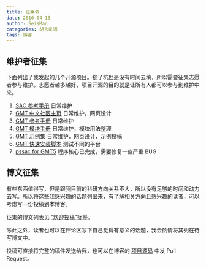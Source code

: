 ```yaml
---
title: 征集令
date: 2016-04-13
author: SeisMan
categories: 胡言乱语
tags: 博客
---
```


## 维护者征集

下面列出了我发起的几个开源项目。挖了坑但是没有时间去填，所以需要征集志愿者参与维护。志愿者越多越好，项目开源的目的就是让所有人都可以参与到维护中来。

1.  [SAC 参考手册](https://github.com/seisman/SAC_Docs_zh) 日常维护
2.  [GMT 中文社区主页](https://github.com/gmt-china/gmt-china.github.io) 日常维护，网页设计
3.  [GMT 参考手册](https://github.com/gmt-china/GMT_docs) 日常维护
4.  [GMT 模块手册](https://github.com/gmt-china/GMT_modules) 日常维护，模块用法整理
5.  [GMT 示例集](https://github.com/gmt-china/GMT_examples) 日常维护，网页设计，示例投稿
6.  [GMT 快速安装脚本](https://github.com/gmt-china/gmt-easy-installer) 测试不同的平台
7.  [pssac for GMT5](https://github.com/seisman/GMT5-pssac) 程序核心已完成，需要修复一些严重 BUG

## 博文征集

有些东西值得写，但是跟我目前的科研方向关系不大，所以没有足够的时间和动力去写。所以将这些我感兴趣的话题列出来，有了解相关方向且感兴趣的读者，可以考虑写一份投稿到本博客。

征集的博文列表见 [“欢迎投稿”标签](https://github.com/seisman/seisman.info.posts/labels/%E6%AC%A2%E8%BF%8E%E6%8A%95%E7%A8%BF)。

除此之外，读者也可以在评论区写下自己觉得有意义的话题，我会酌情将其列在待写博文中。

投稿可直接将完整的稿件发送给我，也可以在博客的 [项目源码](https://github.com/seisman/seisman.info.posts) 中发 Pull Request。
